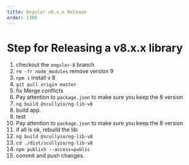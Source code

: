 ```yaml
---
title: Angular v8.x.x Release
order: 1300
---
```


# Step for Releasing a v8.x.x library

1. checkout the `angular-8` branch
2. `rm -fr node_modules` remove version 9
3. `npm i` install v 8
4. `git pull origin master`
5. fix Merge conflicts
6. Pay attention to `package.json` to make sure you keep the 8 version
7. `ng build @scullyio/ng-lib-v8`
8. build app.
9. test
10. Pay attention to `package.json` to make sure you keep the 8 version
11. if all is ok, rebuild the lib:
12. `ng build @scullyio/ng-lib-v8`
13. `cd ./dist/scullyio/ng-lib-v8`
14. `npm publish --access=public`
15. commit and push changes.
